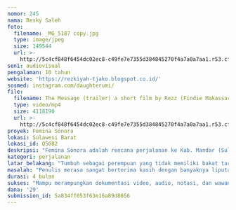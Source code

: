 ```yaml
---
nomor: 245
nama: Resky Saleh
foto:
  filename: _MG_5187 copy.jpg
  type: image/jpeg
  size: 149544
  url: >-
    http://5c4cf848f6454dc02ec8-c49fe7e7355d384845270f4a7a0a7aa1.r53.cf2.rackcdn.com/4d4ab0dc-d3d3-4d84-bf91-db92b1332df1/_MG_5187%20copy.jpg
seni: audiovisual
pengalaman: 10 tahun
website: 'https://rezkiyah-tjako.blogspot.co.id/'
sosmed: instagram.com/daughterumi/
file:
  filename: The Message (trailer) a short film by Rezz (Findie Makassar).mp4
  type: video/mp4
  size: 4118190
  url: >-
    http://5c4cf848f6454dc02ec8-c49fe7e7355d384845270f4a7a0a7aa1.r53.cf2.rackcdn.com/77156b1e-1c02-43fb-8456-db499a86b3bf/The%20Message%20(trailer)%20a%20short%20film%20by%20Rezz%20(Findie%20Makassar).mp4
proyek: Femina Sonora
lokasi: Sulawesi Barat
lokasi_id: Q5082
deskripsi: "Femina Sonora adalah rencana perjalanan ke Kab. Mandar (Sulawesi Barat) didampingi seorang videografer untuk mengunjungi sepasang saudari Amma Satuni dan Marayama yang merupakan maestro kecapi tradisional 'terakhir'. Kunjungan ini bertujuan untuk mengumpulkan dokumentasi mengenai kisah, karya, dan pembelajaran yang ingin mereka sampaikan kepada perempuan yang memiliki minat kepada instrumen kecapi, namun tidak memiliki kesempatan untuk langsung berhadapan dengan sang maestro. Kesempatan yang mungkin tidak dimiliki oleh perempuan karena terkendala waktu, jarak, bahasa, sarana, atau restu dari orang tua/wali/pasangan. Dokumentasi yang ditargetkan oleh penulis adalah:\r\n\r\n1) Rekaman audio 3 track (kecapi, vokal, kombinasi) format WAV 96 kHz, 24-bit;\r\n2) Notasi musik custom untuk mewakili masing-masing nada (yang tidak disetem seperti tangga nada musik Barat);\r\n3) Video tutorial instrumen yang akan menampilkan notasi secara sinkron dengan musik yang sedang dibunyikan;\r\n4) Jurnal wawancara dengan kedua narasumber.\r\n\r\nMisi utama dari penyelesaian program adalah membudayakan media digital lebih dari sarana publikasi yaitu sebagai media studi dan riset, sekaligus membudayakan literasi musik sebagai metode pelestarian musik tradisional. Program ditargetkan rampung dalam 15 pekan, dengan mempekerjakan videografer, animator grafis, teknisi audio, dan ahli transkripsi musik sebagai tenaga lepas dan bukan bagian dari tim kerja."
kategori: perjalanan
latar_belakang: "Tumbuh sebagai perempuan yang tidak memiliki bakat tarian, penulis memiliki ketertarikan untuk bermain gendang. Itu adalah masa sebelum penulis mengenali adanya genderisasi dalam musik tradisi Sulsel (saat itu masih mencakup wilayah Sulbar), bahwa gendang adalah instrumen lelaki sedangkan perempuan lebih cocok bermain kecapi. Bagaimanapun juga, menemukan pengajar kecapi perempuan (pakacaping tobaine) bukan merupakan tugas yang mudah. Saat ini pun, Amma Satuni dan Marayama yang merupakan generasi pelopor pakacaping tobaine masih belum memiliki generasi pewaris untuk melanjutkan peran mereka.\r\n\r\nHampir sepanjang usia mereka yang kini telah menginjak 8 dekade, Amma Satuni dan Marayama melestarikan musik kecapi melalui budaya tutur. Sayangnya, tidak semua perempuan muda yang membutuhkan pengajaran dari mereka dapat hadir untuk menerima bimbingan secara langsung. Jika di satu sisi terdapat guru yang membutuhkan murid, dan di sisi lain terdapat murid yang membutuhkan guru, artinya terdapat masalah di bagian tengah: medium. \r\n\r\nBudaya tutur memiliki nilai sakral dan akan selalu menjadi metode terbaik untuk mewariskan musik tradisi, namun kondisi modern juga menuntut solusi modern. Kehebatan media digital telah membuktikan khasiatnya dalam pembelajaran lintas jarak dan lintas waktu. Masih belum terlambat untuk merintis metode alternatif dalam pembelajaran dan pelestarian musik tradisional, khususnya bagi perempuan yang selama ini selalu kekurangan sosok panutan."
masalah: "Penulis merasa sangat berterima kasih dengan banyaknya liputan majalah, koran, dan blog yang mengulas kisah hidup Amma Satuni dan Marayama, namun sekaligus merasa heran mengapa masih belum ada yang mengulas musikalitas yang telah mereka perjuangkan selama puluhan tahun. Semua pihak dengan jelas menyadari bahwa warisan budaya seperti musik pakacaping tobaine telah lama berada di ujung tanduk, namun belum ada solusi berupa langkah taktis yang tepat sasaran. Poin utamanya adalah bagaimana mengemas esensi musikal mereka dalam format yang mudah diakses oleh banyak orang, khususnya perempuan peminat musik tradisi.\r\n\r\nTentu saja terdapat beberapa unggahan berisikan sampel permainan musik mereka, tapi itu hanya sekedar melambangkan eksistensi pakacaping tobaine. Materi yang tersedia saat ini bahkan tidak cukup untuk sekedar melestarikan, bagaimana pula dengan kepentingan lebih lanjut seperti studi dan riset? \r\n\r\nTanpa desakan waktu sekalipun, musisi perempuan sudah hampir tidak memiliki porsi signifikan. Jika kedua maestro gagal menemukan pewaris, perempuan generasi berikutnya bisa dengan praktis berasumsi bahwa musik tradisi Sulsel dan Sulbar hanyalah untuk kaum lelaki semata. Mungkin saja, persoalan dari dan untuk perempuan yang satu ini membutuhkan solusi yang juga berasal dari pemikiran kaum perempuan."
durasi: 4 bulan
sukses: "Mampu merampungkan dokumentasi video, audio, notasi, dan wawancara;\r\nMendapat apresiasi dari Dinas Kebudayaan dan Pariwisata setempat;\r\nDipublikasikan dan mendapat ulasan positif dari media cetak/elektronik, sangat diutamakan pada segmen perempuan;\r\nDiterima sebagai bahan ajar oleh institusi pendidikan/sanggar kesenian yang memperhatikan peran perempuan dalam kebudayaan tradisional;\r\nSecara visual, mampu dipahami dan direplikasi oleh pelajar kecapi perempuan;\r\nSecara tekstual, mampu dianalisis dan memiliki potensi riset oleh akademisi musik."
dana: '29'
submission_id: 5a834ff053f63e16a89d8656
---
```

